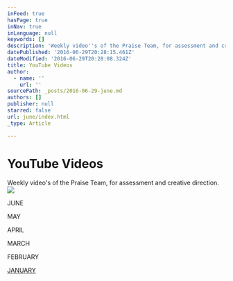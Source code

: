 ```yaml
---
inFeed: true
hasPage: true
inNav: true
inLanguage: null
keywords: []
description: 'Weekly video''s of the Praise Team, for assessment and creative direction.'
datePublished: '2016-06-29T20:28:15.461Z'
dateModified: '2016-06-29T20:28:08.324Z'
title: YouTube Videos
author:
  - name: ''
    url: ''
sourcePath: _posts/2016-06-29-june.md
authors: []
publisher: null
starred: false
url: june/index.html
_type: Article

---
```

# YouTube Videos

Weekly video's of the Praise Team, for assessment and creative direction.
![](https://imgflo.herokuapp.com/graph/vahj1ThiexotieMo/e5e93150882cdd9eb603757339c0a2b3/croprotate.jpg?cropheight=3265&cropwidth=4896&degrees=0&input=https%3A%2F%2Fthe-grid-user-content.s3-us-west-2.amazonaws.com%2Febafc885-a328-403b-a8c7-0c9ddd14d8fc.jpg&x=0&y=0)

JUNE

MAY

APRIL

MARCH

FEBRUARY

[JANUARY][0]

[0]: null